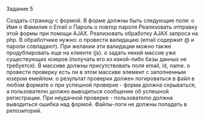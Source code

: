 Задание 5

Создать страницу с формой. В форме должны быть следующие поля: o Имя o Фамилия o Email o Пароль o повтор пароля
Реализовать отправку этой формы при помощи AJAX.
Реализовать обработку AJAX запроса на php. В обработчике нужно: o провести валидацию (email содержит @ и пароли совпадают). При желании эти валидации можно также продублировать еще на клиенте (js). o задать некий массив уже существующих юзеров (получать его из какой-либо базы данных не требуется). В массиве должны присутствовать поля email, id, name. o провести проверку есть ли в этом массиве элемент с заполненным юзером емейлом. o результат проверки должен логироваться в файл в любом формате o при успешной проверке - форма должна скрываться, а пользователю должно выводиться сообщение об успешной регистрации. При неудачной проверке - пользователю должна выводиться ошибка над формой.
Файлы-логи не должны попадать в репозиторий.
